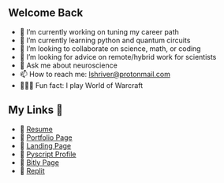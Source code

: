 ## Welcome Back

- 🧭 I’m currently working on tuning my career path
- 🐍 I’m currently learning python and quantum circuits
- 💬 I’m looking to collaborate on science, math, or coding
- 🔰 I’m looking for advice on remote/hybrid work for scientists
- 🧠 Ask me about neuroscience
- 📫 How to reach me: lshriver@protonmail.com
- 🧝🏻‍♀️ Fun fact: I play World of Warcraft

## My Links 🔗
- 📄 [Resume](https://lshriver.github.io/myCV/)
- 🔱 [Portfolio Page](https://lshriver-portfolio.replit.app/)
- 🌲 [Landing Page](https://lshriver.github.io/landing-page/)
- 🐍 [Pyscript Profile](https://pyscript.com/@eigenscribe)
- 🔗 [Bitly Page](https://bit.ly/m/eigenscribe)
- 🔶 [Replit](https://replit.com/@lshriver)
